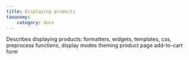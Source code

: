 ```yaml
---
title: Displaying products
taxonomy:
    category: docs
---
```


Describes displaying products:
formatters, widgets, templates, css, preprocess functions, display modes
theming product page
add-to-cart form

